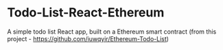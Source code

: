 # Todo-List-React-Ethereum

A simple todo list React app, built on a Ethereum smart contract (from this project - https://github.com/iuwqyir/Ethereum-Todo-List)